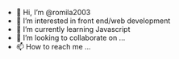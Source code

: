 - 👋 Hi, I’m @romila2003
- 👀 I’m interested in front end/web development
- 🌱 I’m currently learning Javascript
- 💞️ I’m looking to collaborate on ...
- 📫 How to reach me ...

<!---
romila2003/romila2003 is a ✨ special ✨ repository because its `README.md` (this file) appears on your GitHub profile.
You can click the Preview link to take a look at your changes.
--->
